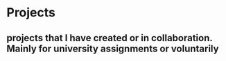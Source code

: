 # Projects
## projects that I have created or in collaboration. Mainly for university assignments or voluntarily
